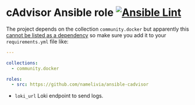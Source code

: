 # cAdvisor Ansible role [![Ansible Lint](https://github.com/namelivia/ansible-cadvisor/actions/workflows/ansible-lint.yml/badge.svg)](https://github.com/namelivia/ansible-cadvisor/actions/workflows/ansible-lint.yml)

The project depends on the collection `community.docker` but apparently this [cannot be listed as a dependency](https://github.com/ansible/ansible/issues/62847) so make sure you add it to your `requirements.yml` file like:

```yml
---

collections:
  - community.docker

roles:
  - src: https://github.com/namelivia/ansible-cadvisor
```

 - `loki_url` Loki endpoint to send logs.
